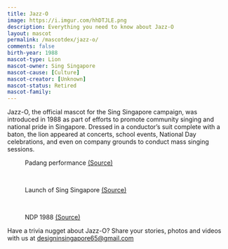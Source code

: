 ```yaml
---
title: Jazz-O
image: https://i.imgur.com/hhDTJLE.png
description: Everything you need to know about Jazz-O
layout: mascot
permalink: /mascotdex/jazz-o/
comments: false
birth-year: 1988
mascot-type: Lion
mascot-owner: Sing Singapore
mascot-cause: [Culture]
mascot-creator: [Unknown]
mascot-status: Retired
mascot-family: 
---
```


Jazz-O, the official mascot for the Sing Singapore campaign, was introduced in 1988 as part of efforts to promote community singing and national pride in Singapore. Dressed in a conductor’s suit complete with a baton, the lion appeared at concerts, school events, National Day celebrations, and even on company grounds to conduct mass singing sessions.

<figure>
<img src="https://i.imgur.com/DNGd702.jpg" alt="">
<figcaption>Padang performance <a href=": https://www.nas.gov.sg/archivesonline/photographs/record-details/0024027d-1162-11e3-83d5-0050568939ad" target="_blank">(Source)</a></figcaption>
</figure>
<br>
<figure>
<img src="https://i.imgur.com/qCFFiBs.jpg" alt="">
<figcaption>Launch of Sing Singapore <a href="https://www.nas.gov.sg/archivesonline/photographs/record-details/ff770e2e-1161-11e3-83d5-0050568939ad  " target="_blank">(Source)</a></figcaption>
</figure>
<br>
<figure>
<img src="https://i.imgur.com/rCuRS20.jpg" alt="">
<figcaption>NDP 1988 <a href="https://www.nas.gov.sg/archivesonline/photographs/record-details/012c2dcc-1162-11e3-83d5-0050568939ad   " target="_blank">(Source)</a></figcaption>
</figure>

Have a trivia nugget about Jazz-O? Share your stories, photos and videos with us at designinsingapore65@gmail.com
